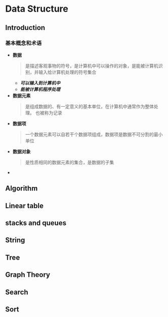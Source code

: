 # Data Structure
## Introduction
### 基本概念和术语
- **数据**
    > 是描述客观事物的符号，是计算机中可以操作的对象，是能被计算机识别，并输入给计算机处理的符号集合
  - **_可以输入到计算机中_**
  - **_能被计算机程序处理_**
- **数据元素** 
    > 是组成数据的、有一定意义的基本单位，在计算机中通常作为整体处理。 也被称为记录
-  **数据项**
    > 一个数据元素可以自若干个数据项组成，数据项是数据不可分割的最小单位
-  **数据对象**
    > 是性质相同的数据元素的集合，是数据的子集
- 
## Algorithm 

## Linear table

## stacks and queues

## String

## Tree

## Graph Theory

## Search

## Sort